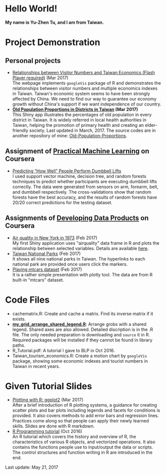 # Hello World!
**My name is Yu-Zhen Tu, and I am from Taiwan.**

# Project Demonstration

## Personal projects
* [Relationships between Visitor Numbers and Taiwan Economics (Flash Player required)](https://corytu.github.io/R-Language-Exhibition/Relationships_between_Visitor_Numbers_and_Taiwan_Economics.html) (Mar 2017)<br>
The webpage implements `googleVis` package of R and demonstrates the relationships between visitor numbers and multiple economics indexes in Taiwan. Taiwan's economic system seems to have been strongly affected by China. We need to find our way to guarantee our economy growth without China's support if we want independence of our country.
* __[Old Population Proportions in Districts in Taiwan](https://corytu.shinyapps.io/old_populations_dist/) (Mar 2017)<br>__
This Shiny app illustrates the percentages of old population in every district in Taiwan. It is widely referred in local health authorities in Taiwan, helping the promotion of primary health and creating an elder-friendly society. Last updated in March, 2017. The source codes are in another repository of mine: [Old-Population-Proportions](https://github.com/corytu/Old-Population-Proportions).

## Assignment of [Practical Machine Learning](https://www.coursera.org/learn/practical-machine-learning/home/info) on Coursera
* [Predicting “How Well” People Perform Dumbbell Lifts](https://github.com/corytu/Predict-Dumbbell-Lifts)<br>
I used support vector machine, decision tree, and random forests techniques to predict whether participants are executing dumbbell lifts correctly. The data were generated from sensors on arm, forearm, belt, and dumbbell respectively. The cross-validations show that random forests have the best accuracy, and the results of random forests have 20/20 correct predictions for the testing dataset.

## Assignments of [Developing Data Products](https://www.coursera.org/learn/data-products/home/info) on Coursera
* [Air quality in New York in 1973](https://corytu.shinyapps.io/airquality/) (Feb 2017)<br>
My first Shiny application uses "airquality" data frame in R and plots the relationship between selected variables. Details are available <a href="https://corytu.github.io/R_Language_Playground/Air_Quality_in_New_York_in_1973.html">here</a>.
* [Taiwan National Parks](https://corytu.github.io/R-Language-Exhibition/Taiwan_National_Parks.html) (Feb 2017)<br>
It shows all nine national parks in Taiwan. The hyperlinks to each national park are provided once users click the markers.
* [Playing mtcars dataset](https://corytu.github.io/R-Language-Exhibition/play_mtcars_dataset.html) (Feb 2017)<br>
It is a rather simple presentation with plotly tool. The data are from R built-in "mtcars" dataset.

# Code Files
* cachematrix.R: Create and cache a matrix. Find its inverse matrix if it exists.
* __[my_grid_arrange_shared_legend.R](https://github.com/corytu/R-Language-Exhibition/blob/master/my_grid_arrange_shared_legend.R)__: Arrange grobs with a shared legend. Shared axes are also allowed. Detailed discription is in the .R file. The only needed preparation is downloading and `source` it in R. Required packages will be installed if they cannot be found in library paths.
* R_Tutorial.pdf: A tutorial I gave to BLP in Oct 2016.
* Taiwan_tourism_economics.R: Create a motion chart by `googleVis` package, showing some economic indexes and tourist numbers in Taiwan in recent years.

# Given Tutorial Slides
* <a href="https://corytu.github.io/R-Language-Exhibition/Plotting_with_R_ggplot2.html">Plotting with R: ggplot2</a> (Mar 2017)<br>
After a brief introduction of R plotting systems, a guidance for creating scatter plots and bar plots including legends and facets for conditions is provided. It also covers methods to add error bars and regression lines. Practices come along so that people can apply their newly learned skills. Slides are done with R markdown.
* <a href="https://github.com/corytu/R-Language-Exhibition/blob/master/R_Tutorial_20161012_BLP.pdf">R Programming tutorial</a> (Oct 2016)<br>
An R tutorial which covers the history and overview of R, the characteristics of various R objects, and vectorized operations. It also contains the functions people use to input/output the data or scripts. The control structures and function writing in R are introduced in the end.

Last update: May 21, 2017
